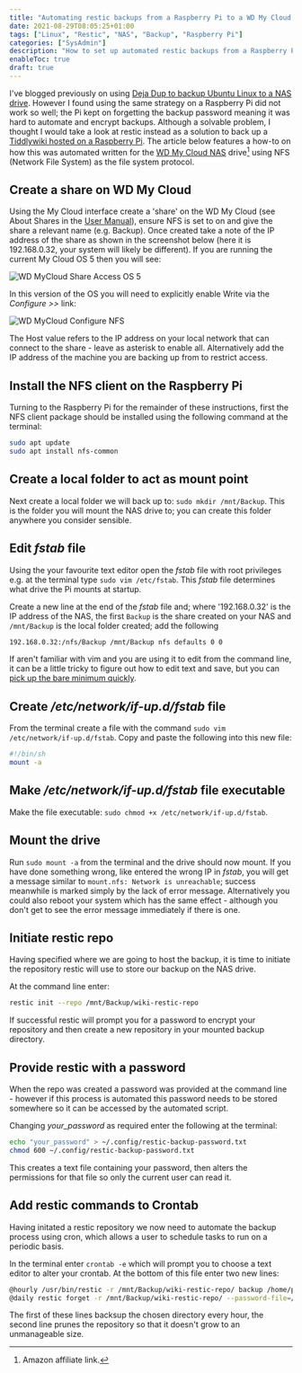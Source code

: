 ```yaml
---
title: "Automating restic backups from a Raspberry Pi to a WD My Cloud NAS"
date: 2021-08-29T08:05:25+01:00
tags: ["Linux", "Restic", "NAS", "Backup", "Raspberry Pi"]
categories: ["SysAdmin"]
description: "How to set up automated restic backups from a Raspberry Pi to a WD My Cloud NAS"
enableToc: true
draft: true
---
```


I've blogged previously on using [Deja Dup to backup Ubuntu Linux to a NAS drive](https://www.preciouschicken.com/blog/posts/deja-dup-ubuntu-backup-on-wd-my-cloud/).  However I found using the same strategy on a Raspberry Pi did not work so well; the Pi kept on forgetting the backup password meaning it was hard to automate and encrypt backups.  Although a solvable problem, I thought I would take a look at restic instead as a solution to back up a [Tiddlywiki hosted on a Raspberry Pi](https://preciouschicken.com/blog/posts/tiddlywiki5-raspberry-pi-guide/).  The article below features a how-to on how this was automated written for the [WD My Cloud NAS](https://amzn.to/2MsLti5) drive[^1] using NFS (Network File System) as the file system protocol.

[^1]: Amazon affiliate link.

## Create a share on WD My Cloud  

Using the My Cloud interface create a 'share' on the WD My Cloud (see About Shares in the [User Manual](https://products.wdc.com/library/UM/ENG/4779-705145.pdf)), ensure NFS is set to on and give the share a relevant name (e.g. Backup).  Once created take a note of the IP address of the share as shown in the screenshot below (here it is 192.168.0.32, your system will likely be different).  If you are running the current My Cloud OS 5 then you will see:

![WD MyCloud Share Access OS 5](https://www.preciouschicken.com/blog/images/share_access_5.png)

In this version of the OS you will need to explicitly enable Write via the *Configure >>* link:

![WD MyCloud Configure NFS](https://www.preciouschicken.com/blog/images/nfs_configure.png)

The Host value refers to the IP address on your local network that can connect to the share - leave as asterisk to enable all.  Alternatively add the IP address of the machine you are backing up from to restrict access.

## Install the NFS client on the Raspberry Pi

Turning to the Raspberry Pi for the remainder of these instructions, first the NFS client package should be installed using the following command at the terminal:

```bash
sudo apt update
sudo apt install nfs-common
```

## Create a local folder to act as mount point

Next create a local folder we will back up to: `sudo mkdir /mnt/Backup`.  This is the folder you will mount the NAS drive to; you can create this folder anywhere you consider sensible.

## Edit *fstab* file 

Using the your favourite text editor open the *fstab* file with root privileges e.g. at the terminal type `sudo vim /etc/fstab`. This *fstab* file determines what drive the Pi mounts at startup.

Create a new line at the end of the *fstab* file and; where '192.168.0.32' is the IP address of the NAS, the first `Backup` is the share created on your NAS and `/mnt/Backup` is the local folder created; add the following 

```bash
192.168.0.32:/nfs/Backup /mnt/Backup nfs defaults 0 0
```

If aren't familiar with vim and you are using it to edit from the command line, it can be a little tricky to figure out how to edit text and save, but you can [pick up the bare minimum quickly](https://yos.io/2013/07/10/learn-vim-in-5-minutes/).

## Create */etc/network/if-up.d/fstab* file  

From the terminal create a file with the command `sudo vim /etc/network/if-up.d/fstab`.  Copy and paste the following into this new file:

```bash
#!/bin/sh
mount -a
```

## Make */etc/network/if-up.d/fstab* file executable

Make the file executable: `sudo chmod +x /etc/network/if-up.d/fstab`.

## Mount the drive  

Run `sudo mount -a` from the terminal and the drive should now mount.  If you have done something wrong, like entered the wrong IP in *fstab*, you will get a message similar to `mount.nfs: Network is unreachable`; success meanwhile is marked simply by the lack of error message.  Alternatively you could also reboot your system which has the same effect - although you don't get to see the error message immediately if there is one.

## Initiate restic repo

Having specified where we are going to host the backup, it is time to initiate the repository restic will use to store our backup on the NAS drive.

At the command line enter:

```bash
restic init --repo /mnt/Backup/wiki-restic-repo
```

If successful restic will prompt you for a password to encrypt your repository and then create a new repository in your mounted backup directory.

## Provide restic with a password

When the repo was created a password was provided at the command line - however if this process is automated this password needs to be stored somewhere so it can be accessed by the automated script.

Changing *your_password* as required enter the following at the terminal:

```bash
echo "your_password" > ~/.config/restic-backup-password.txt
chmod 600 ~/.config/restic-backup-password.txt
```

This creates a text file containing your password, then alters the permissions for that file so only the current user can read it.

## Add restic commands to Crontab

Having initated a restic repository we now need to automate the backup process using cron, which allows a user to schedule tasks to run on a periodic basis.

In the terminal enter `crontab -e` which will prompt you to choose a text editor to alter your crontab.  At the bottom of this file enter two new lines:

```bash
@hourly /usr/bin/restic -r /mnt/Backup/wiki-restic-repo/ backup /home/pi/wiki/ --tag auto --password-file=/home/pi/.config/restic-backup-password.txt
@daily restic forget -r /mnt/Backup/wiki-restic-repo/ --password-file=/home/pi/.config/restic-backup-password.txt --keep-last 8 --keep-daily 5 --keep-weekly 4 --keep-monthly 10 --keep-yearly 5 --tag auto --prune
```

The first of these lines backsup the chosen directory every hour, the second line prunes the repository so that it doesn't grow to an unmanageable size.
